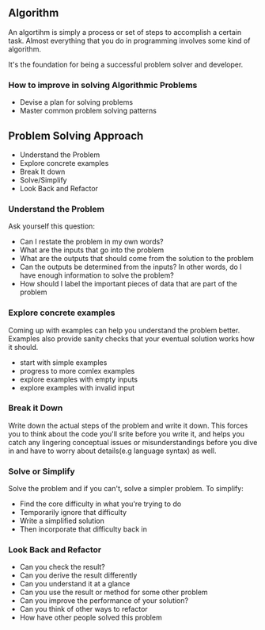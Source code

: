 ## Algorithm

An algortihm is simply a process or set of steps to accomplish a certain task. Almost everything that you do in programming involves some kind of algorithm.

It's the foundation for being a successful problem solver and developer.

### How to improve in solving Algorithmic Problems

- Devise a plan for solving problems
- Master common problem solving patterns

## Problem Solving Approach

- Understand the Problem
- Explore concrete examples
- Break It down
- Solve/Simplify
- Look Back and Refactor

### Understand the Problem

Ask yourself this question:

- Can I restate the problem in my own words?
- What are the inputs that go into the problem
- What are the outputs that should come from the solution to the problem
- Can the outputs be determined from the inputs? In other words, do I have enough information to solve the problem?
- How should I label the important pieces of data that are part of the problem

### Explore concrete examples

Coming up with examples can help you understand the problem better. Examples also provide sanity checks that your eventual solution works how it should.

- start with simple examples
- progress to more comlex examples
- explore examples with empty inputs
- explore examples with invalid input

### Break it Down

Write down the actual steps of the problem and write it down. This forces you to think about the code you'll srite before you write it, and helps you catch any lingering conceptual issues or misunderstandings before you dive in and have to worry about details(e.g language syntax) as well.

### Solve or Simplify

Solve the problem and if you can't, solve a simpler problem.
To simplify:

- Find the core difficulty in what you're trying to do
- Temporarily ignore that difficulty
- Write a simplified solution
- Then incorporate that difficulty back in

### Look Back and Refactor
- Can you check the result?
- Can you derive the result differently
- Can you understand it at a glance
- Can you use the result or method for some other problem
- Can you improve the performance of your solution?
- Can you think of other ways to refactor
- How have other people solved this problem


